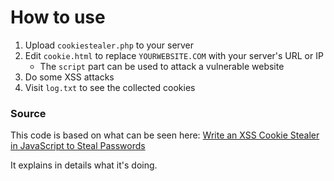 # How to use

1. Upload `cookiestealer.php` to your server
2. Edit `cookie.html` to replace `YOURWEBSITE.COM` with your server's URL or IP
   * The `script` part can be used to attack a vulnerable website
3. Do some XSS attacks
4. Visit `log.txt` to see the collected cookies

### Source

This code is based on what can be seen here: [Write an XSS Cookie Stealer in JavaScript to Steal Passwords](https://null-byte.wonderhowto.com/how-to/write-xss-cookie-stealer-javascript-steal-passwords-0180833/)

It explains in details what it's doing.
